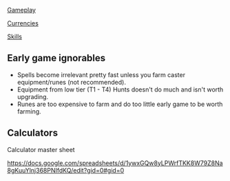 [Gameplay](gameplay.md)

[Currencies](currencies.md)

[Skills](skills.md)

## Early game ignorables

- Spells become irrelevant pretty fast unless you farm caster equipment/runes (not recommended).
- Equipment from low tier (T1 - T4) Hunts doesn't do much and isn't worth upgrading.
- Runes are too expensive to farm and do too little early game to be worth farming.

## Calculators

Calculator master sheet

https://docs.google.com/spreadsheets/d/1ywxGQw8yLPWrfTKK8W79Z8Na8gKuuYlnj368PNIfdKQ/edit?gid=0#gid=0
